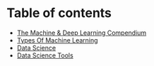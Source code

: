 # Table of contents

* [The Machine & Deep Learning Compendium](README.md)
* [Types Of Machine Learning](types-of-machine-learning.md)
* [Data Science](data-science.md)
* [Data Science Tools](data-science-tools.md)


